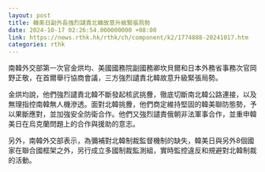 ```yaml
---
layout: post
title: 韓美日副外長強烈譴責北韓故意升級緊張局勢
date: 2024-10-17 02:26:54.000000000 +08:00
link: https://news.rthk.hk/rthk/ch/component/k2/1774888-20241017.htm
categories: rthk
---
```


南韓外交部第一次官金烘均、美國國務院副國務卿坎貝爾和日本外務省事務次官岡野正敬，在首爾舉行協商會議，三方強烈譴責北韓故意升級緊張局勢。

金烘均說，他們強烈譴責北韓不斷發起核武挑釁，徹底切斷南北韓公路連接，以及無理指控南韓無人機滲透。面對北韓挑釁，他們商定維持堅固的韓美聯防態勢，予以果斷應對，並加強安全防衛合作。他們又強烈譴責俄朝非法軍事合作，並重申韓美日在烏克蘭問題上的合作與援助的意志。

另外，南韓外交部表示，為彌補對北韓制裁監督機制的缺失，韓美日與另外8個國家在聯合國框架之外，另行成立多國制裁監測組，實時監控違反和規避對北韓制裁的活動。
